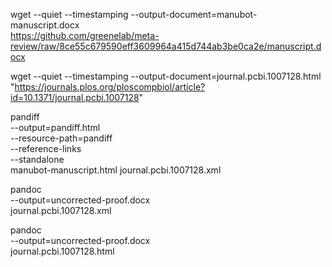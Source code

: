 
wget --quiet --timestamping --output-document=manubot-manuscript.docx \
  https://github.com/greenelab/meta-review/raw/8ce55c679590eff3609964a415d744ab3be0ca2e/manuscript.docx


wget --quiet --timestamping --output-document=journal.pcbi.1007128.html \
  "https://journals.plos.org/ploscompbiol/article?id=10.1371/journal.pcbi.1007128"


pandiff \
  --output=pandiff.html \
  --resource-path=pandiff \
  --reference-links \
  --standalone \
  manubot-manuscript.html journal.pcbi.1007128.xml

pandoc \
  --output=uncorrected-proof.docx \
  journal.pcbi.1007128.xml

pandoc \
  --output=uncorrected-proof.docx \
  journal.pcbi.1007128.html

